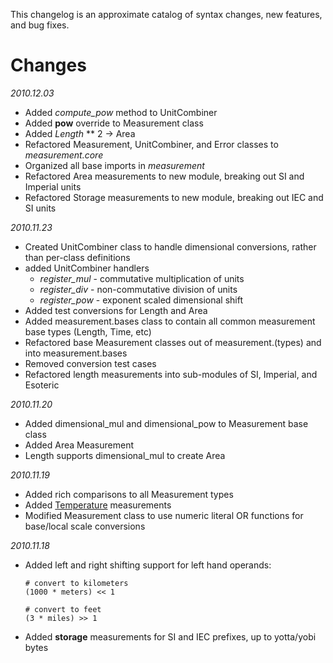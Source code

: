 This changelog is an approximate catalog of syntax changes, new features, and bug fixes.

Changes
=======
_2010.12.03_
*	Added _compute_pow_ method to UnitCombiner
*	Added __pow__ override to Measurement class
*	Added _Length_ ** 2 -> Area
*	Refactored Measurement, UnitCombiner, and Error classes to _measurement.core_
*	Organized all base imports in _measurement_
*	Refactored Area measurements to new module, breaking out SI and Imperial units
*	Refactored Storage measurements to new module, breaking out IEC and SI units

_2010.11.23_
*	Created UnitCombiner class to handle dimensional conversions, rather than per-class definitions
*	added UnitCombiner handlers
	*	_register_mul_	-	commutative multiplication of units
	*	_register_div_	-	non-commutative division of units
	*	_register_pow_	-	exponent scaled dimensional shift
*	Added test conversions for Length and Area
*	Added measurement.bases class to contain all common measurement base types (Length, Time, etc)
*	Refactored base Measurement classes out of measurement.(types) and into measurement.bases
*	Removed conversion test cases
*	Refactored length measurements into sub-modules of SI, Imperial, and Esoteric

_2010.11.20_
*	Added dimensional_mul and dimensional_pow to Measurement base class
*	Added Area Measurement
*	Length supports dimensional_mul to create Area

_2010.11.19_

*	Added rich comparisons to all Measurement types
*	Added [Temperature](http://en.wikipedia.org/wiki/Temperature) measurements
*	Modified Measurement class to use numeric literal OR functions for base/local scale conversions

_2010.11.18_
	
*	Added left and right shifting support for left hand operands:
	
		# convert to kilometers
		(1000 * meters) << 1
		
		# convert to feet
		(3 * miles) >> 1

*	Added __storage__ measurements for SI and IEC prefixes, up to yotta/yobi bytes